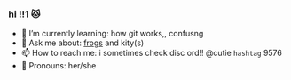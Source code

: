 ### hi !!1 🐱

- 🌱 I’m currently learning: how git works,, confusng
- 🐸 Ask me about: [frogs](https://tinyfrogs.club) and kity(s)
- 📫 How to reach me: i sometimes check disc ord!! @cutie `hashtag` 9576
- 🍫 Pronouns: her/she
